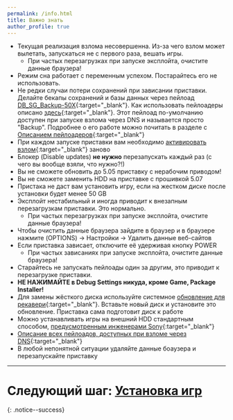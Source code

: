 ```yaml
---
permalink: /info.html
title: Важно знать
author_profile: true
---
```


* Текущая реализация взлома несовершенна. Из-за чего взлом может вылетать, запускаться не с первого раза, вешать игры.
	* При частых перезагрузках при запуске эксплойта, очистите данные браузера!
* Режим сна работает с переменным успехом. Постарайтесь его не использовать. 
* Не редки случаи потери сохранений при зависании приставки. Делайте бекапы сохранений и базы данных через пейлоад [DB_SG_Backup-50X](https://github.com/stooged/DB_SG_Backup-50X/releases/latest){:target="_blank"}. Как использовать пейлоадеры описано [здесь](payloads){:target="_blank"}. Этот пейлоад по-умолчанию доступен при запуске взлома через DNS и называется просто "Backup". Подробнее о его работе можно почитать в разделе с [Описанием пейлоадеров](dns-payloads){:target="_blank"}
* При каждом запуске приставки вам необходимо [активировать взлом](/start-hen#%D0%A7%D0%B0%D1%81%D1%82%D1%8C-iii---%D0%97%D0%B0%D0%BF%D1%83%D1%81%D0%BA-%D1%8D%D0%BA%D1%81%D0%BF%D0%BB%D0%BE%D0%B9%D1%82%D0%B0){:target="_blank"} заново
* Блокер (Disable updates) **не нужно** перезапускать каждый раз (с чего вы вообще взяли, что нужно?!)
* Вы не сможете обновить до 5.05 приставку с нерабочим приводом!
* Вы не сможете заменить HDD на приставке с прошивкой 5.07 
* Пристака не даст вам установить игру, если на жестком диске после установки будет менее 50 GB
* Эксплойт нестабильный и иногда приводит к внезапным перезагрузкам приставки. Это нормально.
	* При частых перезагрузках при запуске эксплойта, очистите данные браузера!
* Чтобы очистить данные браузера зайдите в браузер и в браузере нажмите (OPTIONS) -> Настройки -> Удалить данные веб-сайтов
* Если приставка зависает, отключите её удерживая кнопку POWER
	* При частых зависаниях при запуске эксплойта, очистите данные браузера!
* Старайтесь не запускать пейлоады один за другим, это приводит к перезагрузке приставки. 
* **НЕ НАЖИМАЙТЕ в Debug Settings никуда, кроме Game, Package Installer!**
* Для замены жёсткого диска используйте системное [обновление для рекавери](usb-update#%D0%9E%D0%B1%D0%BD%D0%BE%D0%B2%D0%BB%D0%B5%D0%BD%D0%B8%D0%B5-%D1%87%D0%B5%D1%80%D0%B5%D0%B7-%D1%80%D0%B5%D0%BA%D0%B0%D0%B2%D0%B5%D1%80%D0%B8){:target="_blank"}. Вставьте новый диск и установите это обновление. Приставка сама подготовит диск к работе
* Можно устанавливать игры на внешний HDD стандартным способом, [предусмотренным инженерами Sony](https://blog.ru.playstation.com/2017/03/11/external-hdd-faq/){:target="_blank"}
* [Описание всех пейлоадов, доступных при взломе через DNS](dns-payloads){:target="_blank"}
* В любой непонятной ситуации удаляйте данные боаузера и перезапускайте приставку

___

# Следующий шаг: [Установка игр](games) 
{: .notice--success}